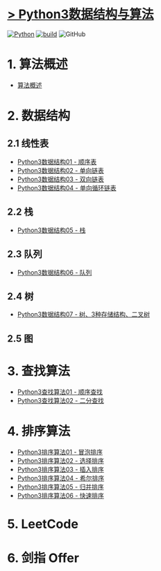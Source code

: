 # [> Python3数据结构与算法](http://www.madmalls.com/blog/category/data-structures-and-algorithms-in-python3/)


[![Python](https://img.shields.io/badge/python-v3.4%2B-blue.svg)](https://www.python.org/)
[![build](https://img.shields.io/badge/build-passing-green.svg)](http://www.madmalls.com/)
![GitHub](https://img.shields.io/github/license/mashape/apistatus.svg)

# 1. 算法概述

- [算法概述](http://www.madmalls.com/blog/post/algorithm-introduction/)

# 2. 数据结构

## 2.1 线性表

- [Python3数据结构01 - 顺序表](http://www.madmalls.com/blog/post/order-list/)
- [Python3数据结构02 - 单向链表](http://www.madmalls.com/blog/post/singly-linked-list/)
- [Python3数据结构03 - 双向链表](http://www.madmalls.com/blog/post/doubly-linked-list/)
- [Python3数据结构04 - 单向循环链表](http://www.madmalls.com/blog/post/singly-circular-linked-list/)

## 2.2 栈

- [Python3数据结构05 - 栈](http://www.madmalls.com/blog/post/stack/)

## 2.3 队列

- [Python3数据结构06 - 队列](http://www.madmalls.com/blog/post/queue-and-deque/)

## 2.4 树

- [Python3数据结构07 - 树、3种存储结构、二叉树](http://www.madmalls.com/blog/post/tree-and-how-to-storage/)

## 2.5 图


# 3. 查找算法

- [Python3查找算法01 - 顺序查找](http://www.madmalls.com/blog/post/sequential-search/)
- [Python3查找算法02 - 二分查找](http://www.madmalls.com/blog/post/binary-search/)

# 4. 排序算法

- [Python3排序算法01 - 冒泡排序](http://www.madmalls.com/blog/post/bubble-sort-algorithm/)
- [Python3排序算法02 - 选择排序](http://www.madmalls.com/blog/post/selection-sort-algorithm/)
- [Python3排序算法03 - 插入排序](http://www.madmalls.com/blog/post/insertion-sort-algorithm/)
- [Python3排序算法04 - 希尔排序](http://www.madmalls.com/blog/post/shell-sort-algorithm/)
- [Python3排序算法05 - 归并排序](http://www.madmalls.com/blog/post/merge-sort-algorithm/)
- [Python3排序算法06 - 快速排序](http://www.madmalls.com/blog/post/quick-sort-algorithm/)

# 5. LeetCode


# 6. 剑指 Offer
